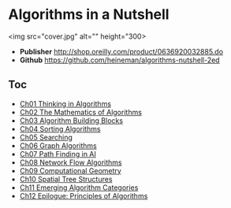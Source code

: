 # Algorithms in a Nutshell

<img src="cover.jpg" alt="" height="300>  
  
  
* **Publisher**  http://shop.oreilly.com/product/0636920032885.do  
* **Github**  https://github.com/heineman/algorithms-nutshell-2ed  

## Toc
* [Ch01 Thinking in Algorithms]()  
* [Ch02 The Mathematics of Algorithms]()  
* [Ch03 Algorithm Building Blocks]()  
* [Ch04 Sorting Algorithms]()  
* [Ch05 Searching]()  
* [Ch06 Graph Algorithms]()  
* [Ch07 Path Finding in AI]()  
* [Ch08 Network Flow Algorithms]()  
* [Ch09 Computational Geometry]()  
* [Ch10 Spatial Tree Structures]()  
* [Ch11 Emerging Algorithm Categories]()  
* [Ch12 Epilogue: Principles of Algorithms]()  